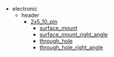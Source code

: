 * electronic
  * header
    * [2x5_10_pin](electronic/header/2x5_10_pin)
      * [surface_mount](electronic/header/2x5_10_pin/surface_mount)
      * [surface_mount_right_angle](electronic/header/2x5_10_pin/surface_mount/surface_mount_right_angle)
      * [through_hole](electronic/header/2x5_10_pin/surface_mount/surface_mount_right_angle/through_hole)
      * [through_hole_right_angle](electronic/header/2x5_10_pin/surface_mount/surface_mount_right_angle/through_hole/through_hole_right_angle)
